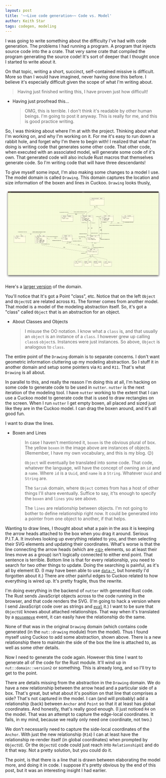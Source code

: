 ```yaml
---
layout: post
title: '~~Live code generation~~ Code vs. Model'
author: Keith Star
tags: codegen, modeling
---
```


I was going to write something about the difficulty I've had with code generation.
The problems I had running a program.
A program that injects source code into the a crate.
That very same crate that compiled the program generating the source code!
It's sort of deeper that I thought once I started to write about it.

On that topic, writing a short, succinct, self-contained missive is difficult.
More so than I would have imagined, never having done this before.
I believe it's especially difficult given the scope of what I'm writing about.

> Having just finished writing this, I have proven just how difficult!

-   Having just proofread this...
    > OMG, this is terrible.
    > I don't think it's readable by other human beings.
    > I'm going to post it anyway.
    > This is really for me, and this is good practice writing.

So, I was thinking about where I'm at with the project.
Thinking about what I'm working on, and why I'm working on it.
For me it's easy to run down a rabbit hole, and forget why I'm there to begin with!
I realized that what I'm doing is writing code that generates some other code.
That other code, when executed with an associated model, will generate some code of it's own.
That generated code will also include Rust macros that themselves generate code.
So I'm writing code that will have three descendants!

To give myself some input, I'm also making some changes to a model I use.
The model domain is called `Drawing`.
This domain captures the location and size information of the boxen and lines in Cuckoo.
`Drawing` looks thusly,

![Drawing Domain](/assets/images/drawing_reasonable.png)

Here's a [larger version](/assets/images/drawing_reasonable.png) of the domain.

You'll notice that It's got a Point "class", etc.
Notice that on the left `Object` and `ObjectUI` are related across `R1`.
The former comes from another model.
That model is a model of the modeling abstraction itself.
So, it's got a "class" called `Object` that is an abstraction for an object.

-   About Classes and Objects
    > I misuse the OO notation.
    > I know what a `class` is, and that usually an `object` is an instance of a `class`.
    > I however grew up calling `class`s `object`s.
    > Instances were just instances.
    > So above, `Object` is analogous to `class`.

The entire point of the `Drawing` domain is to separate concerns.
I don't want geometric information cluttering up my modeling abstraction.
So I stuff it in another domain and setup some pointers via `R1` and `R11`.
That's what `Drawing` is all about.

In parallel to this, and really the reason I'm doing this at all, I'm hacking on some code to generate code to be used in `nutter`.
`nutter` is the next iteration of the modeling tool.
I have `nutter` working to the extent that I can use a Cuckoo model to generate code that is used to draw rectangles on the screen.
When I run `nutter` I get empty boxen, all placed and sized just like they are in the Cuckoo model.
I can drag the boxen around, and it's all good fun.

I want to draw the lines.

-   Boxen and Lines
    > In case I haven't mentioned it, `boxen` is the obvious plural of box.
    > The yellow `boxen` in the image above are instances of objects.
    > (Remember, I have my own vocabulary, and this is my blog. 😉)
    >
    > `Object` will eventually be translated into some code.
    > That code, whatever the language, will have the concept of owning an `id` and a `name`.
    > Where `id` is a `Uuid`, and `name` is a `String`.
    > Whatever `Uuid` and `String` are.
    >
    > The `Sarzak` domain, where `Object` comes from has a host of other things I'll share eventually.
    > Suffice to say, it'ts enough to specify the `boxen` and `lines` you see above.
    >
    > The `lines` are relationship between objects.
    > I'm not going to bother to define relationship right now.
    > It could be generated into a pointer from one object to another, if that helps.

Wanting to draw lines, I thought about what a pain in the ass it is keeping the arrow heads attached to the box when you drag it around.
Serious P.I.T.A.
It involves looking up everything related to you, and then selecting their SVG elements and updating their coordinates.
What's worse is that the line connecting the arrow heads (which are [&lt;g&gt;](https://developer.mozilla.org/en-US/docs/Web/SVG/Element/g) elements, so at least their lines move as a group) isn't logically connected to either end point.
That sentence is terrible.
Bottom line is that for every relationship, you need to search for two other things to update.
Doing the searching is painful, as it's all by element ID.
(I may have been able to use [`data-*`](https://developer.mozilla.org/en-US/docs/Web/HTML/Global_attributes/data-*), but honestly I'd forgotten about it.)
There are other painful edges to Cuckoo related to how everything is wired up.
It's pretty fragile, thus the rewrite.

I'm doing everything in the backend of `nutter` with generated Rust code.
The Rust sends JavaScript objects across to the code running in the browser, and that code renders the SVG.
(I'm going to hack a version where I send JavaScript code over as strings and [`eval`](https://developer.mozilla.org/en-US/docs/Web/JavaScript/Reference/Global_Objects/eval) it.)
I want to be sure that `ObjectUI` knows about attached relationships.
That way when it's translated by a [`mousemove`](https://developer.mozilla.org/en-US/docs/Web/API/Element/mousemove_event) event, it can easily have the relationship do the same.

None of that was in the original `Drawing` domain (which contains code generated (in the `nut::drawing` module) from the model).
Thus I found myself using Cuckoo to add some abstraction, shown above.
There is a new relationship there to maintain the side of the box the line is attached to, as well as some other details.

Now I need to generate the code again.
However this time I want to generate all of the code for the Rust module.
It'll wind up in `nut::domain::version2` or something.
This is already long, and so I'll try to get to the point.

There are details missing from the abstraction in the `Drawing` domain.
We do have a new relationship between the arrow head and a particular side of a box.
That's great, but what about it's position on that line that comprises a side?
That's not captured in the model.
I can (and will probably) add a relationship (back) between `Anchor` and `Point` so that it at least has global coordinates.
And honestly, that's really good enough.
(I just noticed `R4` on the model.
That was an attempt to capture the edge-local coordinates.
It fails, in my mind, because we really only need one coordinate, not two.)

We don't necessarily need to capture the side-local coordinates of the `Anchor`.
With just the new relationship (`R14`) I can at least have the relationship re-render itself (in global coordinates) when prompted by `ObjectUI`.
Or the `ObjectUI` code could just reach into `RelationshipUI` and do it that way.
Not a pretty solution, but you could do it.

The point, is that there is a line that is drawn between elaborating the model more, and doing it in code.
I suppose it's pretty obvious by the end of this post, but it was an interesting insight I had earlier.
